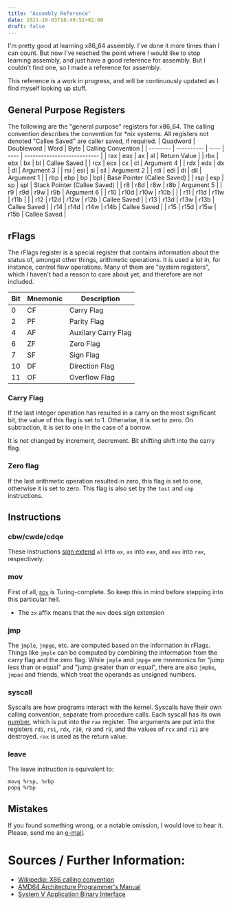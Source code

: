 ```yaml
---
title: "Assembly Reference"
date: 2021-10-03T18:49:51+02:00
draft: false
---
```

I'm pretty good at learning x86_64 assembly.
I've done it more times than I can count.
But now I've reached the point where I would like to stop learning assembly, and just have a good reference for assembly.
But I couldn't find one, so I made a reference for assembly.

This reference is a work in progress, and will be continuously updated as I find myself looking up stuff. 

## General Purpose Registers
The following are the "general purpose" registers for x86_64.
The calling convention describes the convention for *nix systems.
All registers not denoted "Callee Saved" are caller saved, if required.
| Quadword | Doubleword | Word | Byte | Calling Convention           |
| -------- | ---------- | ---- | ---- | ---------------------------  |
| rax      | eax        | ax   | al   | Return Value                 |
| rbx      | ebx        | bx   | bl   | Callee Saved                 |
| rcx      | ecx        | cx   | cl   | Argument 4                   |
| rdx      | edx        | dx   | dl   | Argument 3                   |
| rsi      | esi        | si   | sil  | Argument 2                   |
| rdi      | edi        | di   | dil  | Argument 1                   |
| rbp      | ebp        | bp   | bpl  | Base Pointer (Callee Saved)  |
| rsp      | esp        | sp   | spl  | Stack Pointer (Callee Saved) |
| r8       | r8d        | r8w  | r8b  | Argument 5                   |
| r9       | r9d        | r9w  | r9b  | Argument 6                   |
| r10      | r10d       | r10w | r10b |                              |
| r11      | r11d       | r11w | r11b |                              |
| r12      | r12d       | r12w | r12b | Callee Saved                 |
| r13      | r13d       | r13w | r13b | Callee Saved                 |
| r14      | r14d       | r14w | r14b | Callee Saved                 |
| r15      | r15d       | r15w | r15b | Callee Saved                 |

## rFlags
The rFlags register is a special register that contains information about the status of, amongst other things, arithmetic operations.
It is used a lot in, for instance, control flow operations.
Many of them are "system registers", which I haven't had a reason to care about yet, and therefore are not included.

| Bit  | Mnemonic | Description         |
| ---- | -------- | -----------         |
| 0    | CF       | Carry Flag          |
| 2    | PF       | Parity Flag         |
| 4    | AF       | Auxilary Carry Flag |
| 6    | ZF       | Zero Flag           |
| 7    | SF       | Sign Flag           |
| 10   | DF       | Direction Flag      |
| 11   | OF       | Overflow Flag       |

### Carry Flag
If the last integer operation has resulted in a carry on the most significant bit, the value of this flag is set to 1. Otherwise, it is set to zero.
On subtraction, it is set to one in the case of a borrow.

It is not changed by increment, decrement. Bit shifting shift into the carry flag.

### Zero flag
If the last arithmetic operation resulted in zero, this flag is set to one, otherwise it is set to zero.
This flag is also set by the `test` and `cmp` instructions.

## Instructions
### cbw/cwde/cdqe
These instructions [sign extend](https://en.wikipedia.org/wiki/Sign_extension) `al` into `ax`, `ax` into `eax`, and `eax` into `rax`, respectively.
### mov
First of all, [`mov`](https://github.com/xoreaxeaxeax/movfuscator) is Turing-complete.
So keep this in mind before stepping into this particular hell.
 * The `zx` affix means that the `mov` does sign extension
### jmp
The `jmple`, `jmpge`, etc. are computed based on the information in rFlags.
Things like `jmple` can be computed by combining the information from the carry flag and the zero flag.
While `jmple` and `jmpge` are mnemonics for "jump less than or equal" and "jump greater than or equal", there are also `jmpbe`, `jmpae` and friends, which treat the operands as unsigned numbers.
### syscall
Syscalls are how programs interact with the kernel.
Syscalls have their own calling convention, separate from procedure calls.
Each syscall has its own [number](https://github.com/torvalds/linux/blob/master/arch/x86/entry/syscalls/syscall_64.tbl), which is put into the `rax` register.
The arguments are put into the registers `rdi`, `rsi`, `rdx`, `r10`, `r8` and `r9`, and the values of `rcx` and `r11` are destroyed.
`rax` is used as the return value.
### leave
The leave instruction is equivalent to:
```
movq %rsp, %rbp
popq %rbp
```

## Mistakes
If you found something wrong, or a notable omission, I would love to hear it. Please, send me an [e-mail](mailto:rasmus@rend.al).

# Sources / Further Information:
 * [Wikipedia: X86 calling convention](https://en.wikipedia.org/wiki/X86_calling_conventions)
 * [AMD64 Architecture Programmer's Manual](https://www.amd.com/en/support/tech-docs/amd64-architecture-programmers-manual-volumes-1-5)
 * [System V Application Binary Interface](https://refspecs.linuxfoundation.org/elf/x86_64-abi-0.99.pdf)
